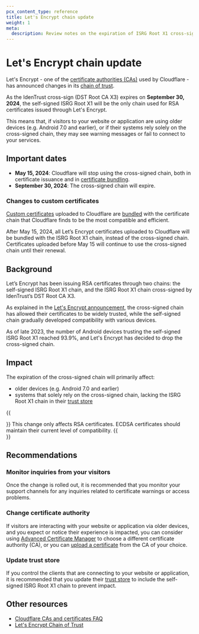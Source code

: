 ```yaml
---
pcx_content_type: reference
title: Let's Encrypt chain update
weight: 1
meta:
  description: Review notes on the expiration of ISRG Root X1 cross-signed with DST Root CA X3, and how it may affect Cloudflare customers that use Let’s Encrypt.
---
```


# Let's Encrypt chain update

Let's Encrypt - one of the [certificate authorities (CAs)](/ssl/reference/certificate-authorities/) used by Cloudflare - has announced changes in its [chain of trust](/ssl/concepts/#chain-of-trust).

As the IdenTrust cross-sign (DST Root CA X3) expires on **September 30, 2024**, the self-signed ISRG Root X1 will be the only chain used for RSA certificates issued through Let's Encrypt.

This means that, if visitors to your website or application are using older devices (e.g. Android 7.0 and earlier), or if their systems rely solely on the cross-signed chain, they may see warning messages or fail to connect to your services.

## Important dates

- **May 15, 2024**: Cloudflare will stop using the cross-signed chain, both in certificate issuance and in [certificate bundling](#changes-to-custom-certificates).
- **September 30, 2024**: The cross-signed chain will expire.

### Changes to custom certificates

[Custom certificates](/ssl/edge-certificates/custom-certificates/) uploaded to Cloudflare are [bundled](/ssl/edge-certificates/custom-certificates/bundling-methodologies/) with the certificate chain that Cloudflare finds to be the most compatible and efficient.

After May 15, 2024, all Let’s Encrypt certificates uploaded to Cloudflare will be bundled with the ISRG Root X1 chain, instead of the cross-signed chain. Certificates uploaded before May 15 will continue to use the cross-signed chain until their renewal.

## Background

Let’s Encrypt has been issuing RSA certificates through two chains: the self-signed ISRG Root X1 chain, and the ISRG Root X1 chain cross-signed by IdenTrust’s DST Root CA X3.

As explained in the [Let's Encrypt announcement](https://letsencrypt.org/2023/07/10/cross-sign-expiration), the cross-signed chain has allowed their certificates to be widely trusted, while the self-signed chain gradually developed compatibility with various devices.

As of late 2023, the number of Android devices trusting the self-signed ISRG Root X1 reached 93.9%, and Let's Encrypt has decided to drop the cross-signed chain.

## Impact

The expiration of the cross-signed chain will primarily affect:

- older devices (e.g. Android 7.0 and earlier)
- systems that solely rely on the cross-signed chain, lacking the ISRG Root X1 chain in their [trust store](/ssl/concepts/#trust-store)

{{<Aside type="note">}}
This change only affects RSA certificates. ECDSA certificates should maintain their current level of compatibility.
{{</Aside>}}

## Recommendations

### Monitor inquiries from your visitors

Once the change is rolled out, it is recommended that you monitor your support channels for any inquiries related to certificate warnings or access problems.

### Change certificate authority

If visitors are interacting with your website or application via older devices, and you expect or notice their experience is impacted, you can consider using [Advanced Certificate Manager](/ssl/edge-certificates/advanced-certificate-manager/) to choose a different certificate authority (CA), or you can [upload a certificate](/ssl/edge-certificates/custom-certificates/) from the CA of your choice.

### Update trust store

If you control the clients that are connecting to your website or application, it is recommended that you update their [trust store](/ssl/concepts/#trust-store) to include the self-signed ISRG Root X1 chain to prevent impact.

## Other resources

- [Cloudflare CAs and certificates FAQ](/ssl/edge-certificates/troubleshooting/ca-faq/)
- [Let's Encrypt Chain of Trust](https://letsencrypt.org/certificates/)